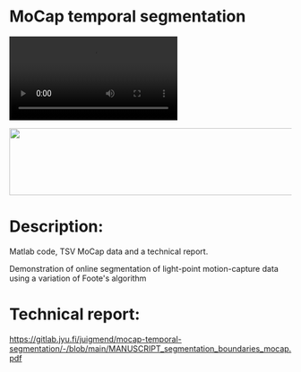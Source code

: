 # MoCap temporal segmentation

![](https://gitlab.jyu.fi/juigmend/mocap-temporal-segmentation/-/raw/main/man_woman_lindy_hop_full_az90_el0_trace0.2.mp4)

<img src="https://gitlab.jyu.fi/juigmend/mocap-temporal-segmentation/-/raw/main/man_woman_lindy_hop_30fps_vel_euc_nov7_filt1.76_pt1.9_numbered_boundaries_online_TRIM.png" width="1200" height="120"/>

# Description:

Matlab code, TSV MoCap data and a technical report. 

Demonstration of online segmentation of light-point motion-capture data using a variation of Foote's algorithm 

# Technical report:
https://gitlab.jyu.fi/juigmend/mocap-temporal-segmentation/-/blob/main/MANUSCRIPT_segmentation_boundaries_mocap.pdf
